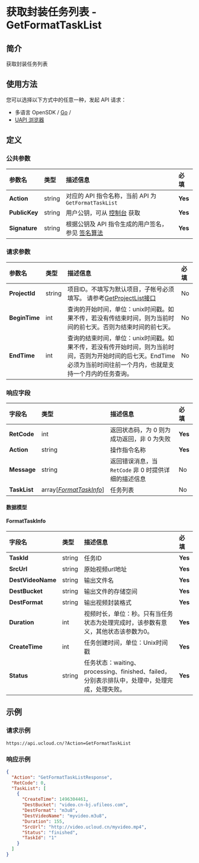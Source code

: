 # 获取封装任务列表 - GetFormatTaskList

## 简介

获取封装任务列表






## 使用方法

您可以选择以下方式中的任意一种，发起 API 请求：
- 多语言 OpenSDK / [Go](https://github.com/ucloud/ucloud-sdk-go) /
- [UAPI 浏览器](https://console.ucloud.cn/uapi/detail?id=GetFormatTaskList)


## 定义

### 公共参数

| 参数名 | 类型 | 描述信息 | 必填 |
|:---|:---|:---|:---|
| **Action**     | string  | 对应的 API 指令名称，当前 API 为 `GetFormatTaskList`                        | **Yes** |
| **PublicKey**  | string  | 用户公钥，可从 [控制台](https://console.ucloud.cn/uapi/apikey) 获取                                             | **Yes** |
| **Signature**  | string  | 根据公钥及 API 指令生成的用户签名，参见 [签名算法](api/summary/signature.md)  | **Yes** |

### 请求参数

| 参数名 | 类型 | 描述信息 | 必填 |
|:---|:---|:---|:---|
| **ProjectId** | string | 项目ID。不填写为默认项目，子帐号必须填写。 请参考[GetProjectList接口](api/summary/get_project_list) |No|
| **BeginTime** | int | 查询的开始时间，单位：unix时间戳。如果不传，若没有传结束时间，则为当前时间的前七天。否则为结束时间的前七天。 |No|
| **EndTime** | int | 查询的结束时间，单位：unix时间戳。如果不传，若没有传开始时间，则为当前时间，否则为开始时间的后七天。EndTime必须为当前时间往前一个月内，也就是支持一个月内的任务查询。 |No|

### 响应字段

| 字段名 | 类型 | 描述信息 | 必填 |
|:---|:---|:---|:---|
| **RetCode** | int | 返回状态码，为 0 则为成功返回，非 0 为失败 |**Yes**|
| **Action** | string | 操作指令名称 |**Yes**|
| **Message** | string | 返回错误消息，当 `RetCode` 非 0 时提供详细的描述信息 |No|
| **TaskList** | array[[*FormatTaskInfo*](#FormatTaskInfo)] | 任务列表 |No|

#### 数据模型


#### FormatTaskInfo

| 字段名 | 类型 | 描述信息 | 必填 |
|:---|:---|:---|:---|
| **TaskId** | string | 任务ID |**Yes**|
| **SrcUrl** | string | 原始视频url地址 |**Yes**|
| **DestVideoName** | string | 输出文件名 |**Yes**|
| **DestBucket** | string | 输出文件的存储空间 |**Yes**|
| **DestFormat** | string | 输出视频封装格式 |**Yes**|
| **Duration** | int | 视频时长，单位：秒。只有当任务状态为处理完成时，该参数有意义，其他状态该参数为0。 |**Yes**|
| **CreateTime** | int | 任务创建时间，单位：Unix时间戳 |**Yes**|
| **Status** | string | 任务状态：waiting、processing、finished、failed，分别表示排队中，处理中，处理完成，处理失败。 |**Yes**|

## 示例

### 请求示例
    
```
https://api.ucloud.cn/?Action=GetFormatTaskList
```

### 响应示例
    
```json
{
  "Action": "GetFormatTaskListResponse",
  "RetCode": 0,
  "TaskList": [
    {
      "CreateTime": 1496304461,
      "DestBucket": "video.cn-bj.ufileos.com",
      "DestFormat": "m3u8",
      "DestVideoName": "myvideo.m3u8",
      "Duration": 155,
      "SrcUrl": "http://video.ucloud.cn/myvideo.mp4",
      "Status": "finished",
      "TaskId": "1"
    }
  ]
}
```






